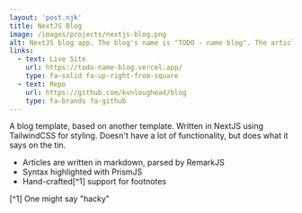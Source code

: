 ```yaml
---
layout: 'post.njk'
title: NextJS Blog
image: /images/projects/nextjs-blog.png
alt: NextJS blog app. The blog's name is "TODO - name blog". The article showing is called "Automating the Creation of New GitHub Repos.
links:
  - text: Live Site
    url: https://todo-name-blog.vercel.app/
    type: fa-solid fa-up-right-from-square
  - text: Repo
    url: https://github.com/kvnloughead/blog
    type: fa-brands fa-github
---
```


A blog template, based on another template. Written in NextJS using TailwindCSS for styling. Doesn't have a lot of functionality, but does what it says on the tin.

- Articles are written in markdown, parsed by RemarkJS
- Syntax highlighted with PrismJS
- Hand-crafted[^1] support for footnotes

[^1] One might say "hacky"
